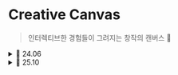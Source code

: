 # Creative Canvas

> 인터렉티브한 경험들이 그려지는 창작의 캔버스 🎨

<details>
<summary>📅 24.06</summary>
기존에 바닐라 자바스크립트로 고전게임들을 만들어보곤했다. 자바스크립트와 CSS를 통해서 게임을 구현하는 것이 게임 개발에서는 한계가 있음을 알게 되었다. 좀 더 업그레이드된 게임 개발을 하기 위해선 `canvas`를 통한 [HTML5 자바스크립트 게임엔진](<(https://html5gameengine.com/)>)을 사용하여 개발할 수 있다는 것을 알게 되었고, 이런 방식으로 좀 더 업그레이드된 게임 개발에 도전해보고자한다.

물론 이러한 방식이 마이너하긴하지만 (자바스크립트로 게임 개발 자체가 마이너하긴하지만 🥲) 어떠한 방식으로든 게임 개발을 해볼 수 있다는 것은 흥미로운 일이라고 생각한다. Let's go HTML5 Javascript Games!! 🚀

> [참고] 이전 버전 : [바닐라 자바스크립트로 게임 만들기](./archive/OLD_README.md)

</details>

<details>
<summary>📅 25.10</summary>

대 AI 시대에 무엇인가 만들면서 공부하는 이른바 `Learning by Doing` 에 대한 비관적인 시선이 생겼었다.
탭, 탭, 탭하면 모든 것이 만들어지는 시기에,
어떻게 만드는지보다 무엇을 만들지가 중요해지는 이 시기에,
이 프로젝트의 목적인 캔버스를 통해서 멋진 것을 만들었어요! 하는게 크게 매력이 없다고 느껴졌었다.
그렇게 조금의 시간이 흘렀고, 지금 다시 이 프로젝트를 진행해봐야겠다고 생각한 이유는,
인터렉티브하고 창의적인 썸띵을 만들어보는 과정이 나에게 다시 필요하다는 것을 느꼈기 때문이다.
단순히 '무엇을 만들어줘'는 AI가 잘해줄 것이지만, 적재적소에 내가 필요한 인터렉티브함을 선택하는 것은 나의 선택이고 AI가 해줄 수 없다. 나는 이러한 선택을 잘하기 위해선 많은 경험이 필요하고 이런 경험을 여기서 다시 쌓아보고자 한다.

ps. 김종민님의 [사이트](https://fff.cmiscm.com/#!/main) 의 다양한 표현들을 클론해보는 것도 도전해볼 생각이다. 정말 정말 멋진 사이트!

</details>
